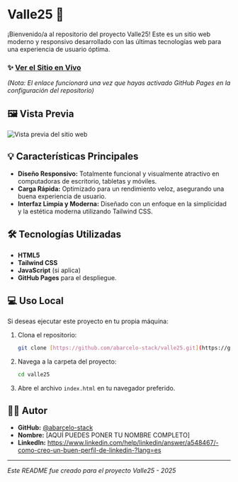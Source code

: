 # Valle25 🚀

¡Bienvenido/a al repositorio del proyecto Valle25! Este es un sitio web moderno y responsivo desarrollado con las últimas tecnologías web para una experiencia de usuario óptima.

### ✨ [Ver el Sitio en Vivo](https://abarcelo-stack.github.io/valle25/)

*(Nota: El enlace funcionará una vez que hayas activado GitHub Pages en la configuración del repositorio)*

## 🖼️ Vista Previa

![Vista previa del sitio web](screenshot.png)

## 💡 Características Principales

* **Diseño Responsivo:** Totalmente funcional y visualmente atractivo en computadoras de escritorio, tabletas y móviles.
* **Carga Rápida:** Optimizado para un rendimiento veloz, asegurando una buena experiencia de usuario.
* **Interfaz Limpia y Moderna:** Diseñado con un enfoque en la simplicidad y la estética moderna utilizando Tailwind CSS.

## 🛠️ Tecnologías Utilizadas

* **HTML5**
* **Tailwind CSS**
* **JavaScript** (si aplica)
* **GitHub Pages** para el despliegue.

## 💻 Uso Local

Si deseas ejecutar este proyecto en tu propia máquina:

1.  Clona el repositorio:
    ```sh
    git clone [https://github.com/abarcelo-stack/valle25.git](https://github.com/abarcelo-stack/valle25.git)
    ```
2.  Navega a la carpeta del proyecto:
    ```sh
    cd valle25
    ```
3.  Abre el archivo `index.html` en tu navegador preferido.

## 👨‍💻 Autor

* **GitHub:** [@abarcelo-stack](https://github.com/abarcelo-stack)
* **Nombre:** [AQUÍ PUEDES PONER TU NOMBRE COMPLETO]
* **LinkedIn:** https://www.linkedin.com/help/linkedin/answer/a548467/-como-creo-un-buen-perfil-de-linkedin-?lang=es

---
_Este README fue creado para el proyecto Valle25 - 2025_
